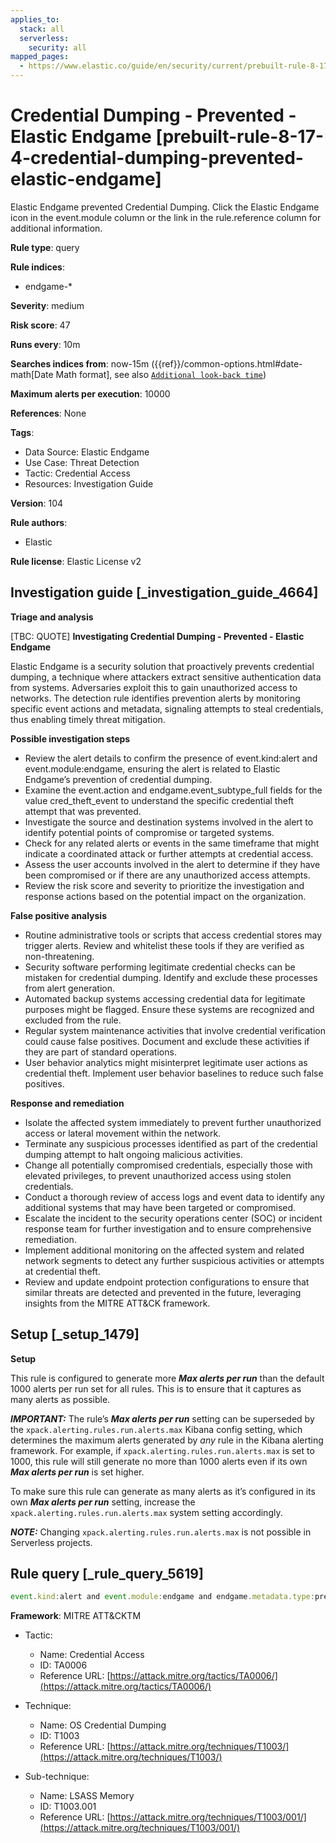 ```yaml
---
applies_to:
  stack: all
  serverless:
    security: all
mapped_pages:
  - https://www.elastic.co/guide/en/security/current/prebuilt-rule-8-17-4-credential-dumping-prevented-elastic-endgame.html
---
```


# Credential Dumping - Prevented - Elastic Endgame [prebuilt-rule-8-17-4-credential-dumping-prevented-elastic-endgame]

Elastic Endgame prevented Credential Dumping. Click the Elastic Endgame icon in the event.module column or the link in the rule.reference column for additional information.

**Rule type**: query

**Rule indices**:

* endgame-*

**Severity**: medium

**Risk score**: 47

**Runs every**: 10m

**Searches indices from**: now-15m ({{ref}}/common-options.html#date-math[Date Math format], see also [`Additional look-back time`](docs-content://solutions/security/detect-and-alert/create-detection-rule.md#rule-schedule))

**Maximum alerts per execution**: 10000

**References**: None

**Tags**:

* Data Source: Elastic Endgame
* Use Case: Threat Detection
* Tactic: Credential Access
* Resources: Investigation Guide

**Version**: 104

**Rule authors**:

* Elastic

**Rule license**: Elastic License v2

## Investigation guide [_investigation_guide_4664]

**Triage and analysis**

[TBC: QUOTE]
**Investigating Credential Dumping - Prevented - Elastic Endgame**

Elastic Endgame is a security solution that proactively prevents credential dumping, a technique where attackers extract sensitive authentication data from systems. Adversaries exploit this to gain unauthorized access to networks. The detection rule identifies prevention alerts by monitoring specific event actions and metadata, signaling attempts to steal credentials, thus enabling timely threat mitigation.

**Possible investigation steps**

* Review the alert details to confirm the presence of event.kind:alert and event.module:endgame, ensuring the alert is related to Elastic Endgame’s prevention of credential dumping.
* Examine the event.action and endgame.event_subtype_full fields for the value cred_theft_event to understand the specific credential theft attempt that was prevented.
* Investigate the source and destination systems involved in the alert to identify potential points of compromise or targeted systems.
* Check for any related alerts or events in the same timeframe that might indicate a coordinated attack or further attempts at credential access.
* Assess the user accounts involved in the alert to determine if they have been compromised or if there are any unauthorized access attempts.
* Review the risk score and severity to prioritize the investigation and response actions based on the potential impact on the organization.

**False positive analysis**

* Routine administrative tools or scripts that access credential stores may trigger alerts. Review and whitelist these tools if they are verified as non-threatening.
* Security software performing legitimate credential checks can be mistaken for credential dumping. Identify and exclude these processes from alert generation.
* Automated backup systems accessing credential data for legitimate purposes might be flagged. Ensure these systems are recognized and excluded from the rule.
* Regular system maintenance activities that involve credential verification could cause false positives. Document and exclude these activities if they are part of standard operations.
* User behavior analytics might misinterpret legitimate user actions as credential theft. Implement user behavior baselines to reduce such false positives.

**Response and remediation**

* Isolate the affected system immediately to prevent further unauthorized access or lateral movement within the network.
* Terminate any suspicious processes identified as part of the credential dumping attempt to halt ongoing malicious activities.
* Change all potentially compromised credentials, especially those with elevated privileges, to prevent unauthorized access using stolen credentials.
* Conduct a thorough review of access logs and event data to identify any additional systems that may have been targeted or compromised.
* Escalate the incident to the security operations center (SOC) or incident response team for further investigation and to ensure comprehensive remediation.
* Implement additional monitoring on the affected system and related network segments to detect any further suspicious activities or attempts at credential theft.
* Review and update endpoint protection configurations to ensure that similar threats are detected and prevented in the future, leveraging insights from the MITRE ATT&CK framework.


## Setup [_setup_1479]

**Setup**

This rule is configured to generate more ***Max alerts per run*** than the default 1000 alerts per run set for all rules. This is to ensure that it captures as many alerts as possible.

***IMPORTANT:*** The rule’s ***Max alerts per run*** setting can be superseded by the `xpack.alerting.rules.run.alerts.max` Kibana config setting, which determines the maximum alerts generated by *any* rule in the Kibana alerting framework. For example, if `xpack.alerting.rules.run.alerts.max` is set to 1000, this rule will still generate no more than 1000 alerts even if its own ***Max alerts per run*** is set higher.

To make sure this rule can generate as many alerts as it’s configured in its own ***Max alerts per run*** setting, increase the `xpack.alerting.rules.run.alerts.max` system setting accordingly.

***NOTE:*** Changing `xpack.alerting.rules.run.alerts.max` is not possible in Serverless projects.


## Rule query [_rule_query_5619]

```js
event.kind:alert and event.module:endgame and endgame.metadata.type:prevention and (event.action:cred_theft_event or endgame.event_subtype_full:cred_theft_event)
```

**Framework**: MITRE ATT&CKTM

* Tactic:

    * Name: Credential Access
    * ID: TA0006
    * Reference URL: [https://attack.mitre.org/tactics/TA0006/](https://attack.mitre.org/tactics/TA0006/)

* Technique:

    * Name: OS Credential Dumping
    * ID: T1003
    * Reference URL: [https://attack.mitre.org/techniques/T1003/](https://attack.mitre.org/techniques/T1003/)

* Sub-technique:

    * Name: LSASS Memory
    * ID: T1003.001
    * Reference URL: [https://attack.mitre.org/techniques/T1003/001/](https://attack.mitre.org/techniques/T1003/001/)



